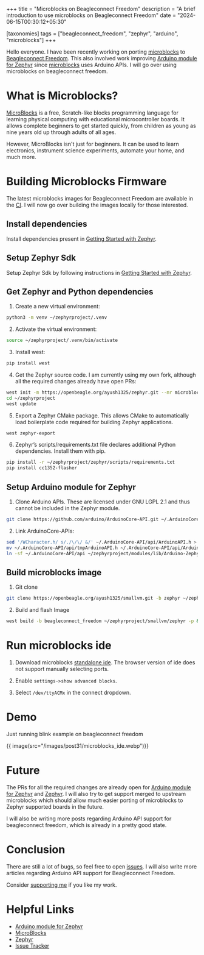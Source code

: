 +++
title = "Microblocks on Beagleconnect Freedom"
description = "A brief introduction to use microblocks on Beagleconnect Freedom"
date = "2024-06-15T00:30:12+05:30"

[taxonomies]
tags = ["beagleconnect_freedom", "zephyr", "arduino", "microblocks"]
+++

Hello everyone. I have been recently working on porting [microblocks](https://microblocks.fun/) to [Beagleconnect Freedom](https://www.beagleboard.org/boards/beagleconnect-freedom). This also involved work improving [Arduino module for Zephyr](https://github.com/zephyrproject-rtos/gsoc-2022-arduino-core) since [microblocks](https://microblocks.fun/) uses Arduino APIs. I will go over using microblocks on beagleconnect freedom.

<!-- more -->

# What is Microblocks?

[MicroBlocks](https://microblocks.fun/) is a free, Scratch-like blocks programming language for learning physical computing with educational microcontroller boards. It allows complete beginners to get started quickly, from children as young as nine years old up through adults of all ages.

However, MicroBlocks isn't just for beginners. It can be used to learn electronics, instrument science experiments, automate your home, and much more.

# Building Microblocks Firmware

The latest microblocks images for Beagleconnect Freedom are available in the [CI](https://openbeagle.org/ayush1325/zephyr/-/artifacts). I will now go over building the images locally for those interested.

## Install dependencies

Install dependencies present in [Getting Started with Zephyr](https://docs.zephyrproject.org/latest/develop/getting_started/index.html).

## Setup Zephyr Sdk

Setup Zephyr Sdk by following instructions in [Getting Started with Zephyr](https://docs.zephyrproject.org/latest/develop/getting_started/index.html).

## Get Zephyr and Python dependencies

1. Create a new virtual environment:

```bash
python3 -m venv ~/zephyrproject/.venv
```

2. Activate the virtual environment:

```bash
source ~/zephyrproject/.venv/bin/activate
```

3. Install west:

```bash
pip install west
```

4. Get the Zephyr source code. I am currently using my own fork, although all the required changes already have open PRs:

```bash
west init -m https://openbeagle.org/ayush1325/zephyr.git --mr microblocks ~/zephyrproject
cd ~/zephyrproject
west update
```

5. Export a Zephyr CMake package. This allows CMake to automatically load boilerplate code required for building Zephyr applications.

```bash
west zephyr-export
```

6. Zephyr’s scripts/requirements.txt file declares additional Python dependencies. Install them with pip.

```bash
pip install -r ~/zephyrproject/zephyr/scripts/requirements.txt
pip install cc1352-flasher
```

## Setup Arduino module for Zephyr

1. Clone Arduino APIs. These are licensed under GNU LGPL 2.1 and thus cannot be included in the Zephyr module.

```bash
git clone https://github.com/arduino/ArduinoCore-API.git ~/.ArduinoCore-API
```

2. Link ArduinoCore-APIs:

```bash
sed '/WCharacter.h/ s/./\/\/ &/' ~/.ArduinoCore-API/api/ArduinoAPI.h > ~/.ArduinoCore-API/api/tmpArduinoAPI.h
mv ~/.ArduinoCore-API/api/tmpArduinoAPI.h ~/.ArduinoCore-API/api/ArduinoAPI.h
ln -sf ~/.ArduinoCore-API/api ~/zephyrproject/modules/lib/Arduino-Zephyr-API/cores/arduino/.
```

## Build microblocks image

1. Git clone

```bash
git clone https://openbeagle.org/ayush1325/smallvm.git -b zephyr ~/zephyrproject/
```

2. Build and flash Image

```bash
west build -b beagleconnect_freedom ~/zephyrproject/smallvm/zephyr -p && west flash
```

# Run microblocks ide

1. Download microblocks [standalone ide](https://microblocks.fun/download). The browser version of ide does not support manually selecting ports.

2. Enable `settings->show advanced blocks`.

3. Select `/dev/ttyACMx` in the connect dropdown.

# Demo

Just running blink example on beagleconnect freedom

{{ image(src="/images/post31/microblocks_ide.webp")}}

# Future

The PRs for all the required changes are already open for [Arduino module for Zephyr](https://github.com/zephyrproject-rtos/gsoc-2022-arduino-core) and [Zephyr](https://www.zephyrproject.org/). I will also try to get support merged to upstream microblocks which should allow much easier porting of microblocks to Zephyr supported boards in the future.

I will also be writing more posts regarding Arduino API support for beagleconnect freedom, which is already in a pretty good state.

# Conclusion
There are still a lot of bugs, so feel free to open [issues](https://openbeagle.org/ayush1325/smallvm/-/issues). I will also write more articles regarding Arduino API support for Beagleconnect Freedom.

Consider [supporting me](@/pages/about.md) if you like my work.

# Helpful Links
- [Arduino module for Zephyr](https://github.com/zephyrproject-rtos/gsoc-2022-arduino-core)
- [MicroBlocks](https://microblocks.fun/)
- [Zephyr](https://www.zephyrproject.org/)
- [Issue Tracker](https://openbeagle.org/ayush1325/smallvm/-/issues)
